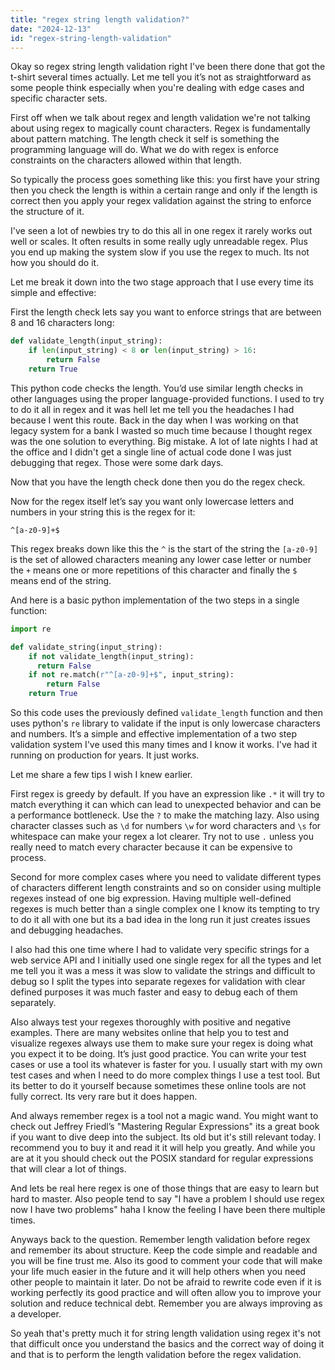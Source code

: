```yaml
---
title: "regex string length validation?"
date: "2024-12-13"
id: "regex-string-length-validation"
---
```


Okay so regex string length validation right I've been there done that got the t-shirt several times actually. Let me tell you it’s not as straightforward as some people think especially when you're dealing with edge cases and specific character sets.

First off when we talk about regex and length validation we're not talking about using regex to magically count characters. Regex is fundamentally about pattern matching. The length check it self is something the programming language will do. What we do with regex is enforce constraints on the characters allowed within that length.

So typically the process goes something like this: you first have your string then you check the length is within a certain range and only if the length is correct then you apply your regex validation against the string to enforce the structure of it.

I've seen a lot of newbies try to do this all in one regex it rarely works out well or scales. It often results in some really ugly unreadable regex. Plus you end up making the system slow if you use the regex to much. Its not how you should do it.

Let me break it down into the two stage approach that I use every time its simple and effective:

First the length check lets say you want to enforce strings that are between 8 and 16 characters long:

```python
def validate_length(input_string):
    if len(input_string) < 8 or len(input_string) > 16:
        return False
    return True
```

This python code checks the length. You’d use similar length checks in other languages using the proper language-provided functions. I used to try to do it all in regex and it was hell let me tell you the headaches I had because I went this route. Back in the day when I was working on that legacy system for a bank I wasted so much time because I thought regex was the one solution to everything. Big mistake. A lot of late nights I had at the office and I didn't get a single line of actual code done I was just debugging that regex. Those were some dark days.

Now that you have the length check done then you do the regex check.

Now for the regex itself let’s say you want only lowercase letters and numbers in your string this is the regex for it:

```regex
^[a-z0-9]+$
```

This regex breaks down like this the `^` is the start of the string the `[a-z0-9]` is the set of allowed characters meaning any lower case letter or number the `+` means one or more repetitions of this character and finally the `$` means end of the string.

And here is a basic python implementation of the two steps in a single function:

```python
import re

def validate_string(input_string):
    if not validate_length(input_string):
      return False
    if not re.match(r"^[a-z0-9]+$", input_string):
        return False
    return True
```

So this code uses the previously defined `validate_length` function and then uses python's `re` library to validate if the input is only lowercase characters and numbers. It’s a simple and effective implementation of a two step validation system I've used this many times and I know it works. I've had it running on production for years. It just works.

Let me share a few tips I wish I knew earlier.

First regex is greedy by default. If you have an expression like `.*` it will try to match everything it can which can lead to unexpected behavior and can be a performance bottleneck. Use the `?` to make the matching lazy. Also using character classes such as `\d` for numbers `\w` for word characters and `\s` for whitespace can make your regex a lot clearer. Try not to use `.` unless you really need to match every character because it can be expensive to process.

Second for more complex cases where you need to validate different types of characters different length constraints and so on consider using multiple regexes instead of one big expression. Having multiple well-defined regexes is much better than a single complex one I know its tempting to try to do it all with one but its a bad idea in the long run it just creates issues and debugging headaches.

I also had this one time where I had to validate very specific strings for a web service API and I initially used one single regex for all the types and let me tell you it was a mess it was slow to validate the strings and difficult to debug so I split the types into separate regexes for validation with clear defined purposes it was much faster and easy to debug each of them separately.

Also always test your regexes thoroughly with positive and negative examples. There are many websites online that help you to test and visualize regexes always use them to make sure your regex is doing what you expect it to be doing. It’s just good practice. You can write your test cases or use a tool its whatever is faster for you. I usually start with my own test cases and when I need to do more complex things I use a test tool. But its better to do it yourself because sometimes these online tools are not fully correct. Its very rare but it does happen.

And always remember regex is a tool not a magic wand. You might want to check out Jeffrey Friedl’s "Mastering Regular Expressions" its a great book if you want to dive deep into the subject. Its old but it's still relevant today. I recommend you to buy it and read it it will help you greatly. And while you are at it you should check out the POSIX standard for regular expressions that will clear a lot of things.

And lets be real here regex is one of those things that are easy to learn but hard to master. Also people tend to say "I have a problem I should use regex now I have two problems" haha I know the feeling I have been there multiple times.

Anyways back to the question. Remember length validation before regex and remember its about structure. Keep the code simple and readable and you will be fine trust me. Also its good to comment your code that will make your life much easier in the future and it will help others when you need other people to maintain it later. Do not be afraid to rewrite code even if it is working perfectly its good practice and will often allow you to improve your solution and reduce technical debt. Remember you are always improving as a developer.

So yeah that's pretty much it for string length validation using regex it's not that difficult once you understand the basics and the correct way of doing it and that is to perform the length validation before the regex validation.

